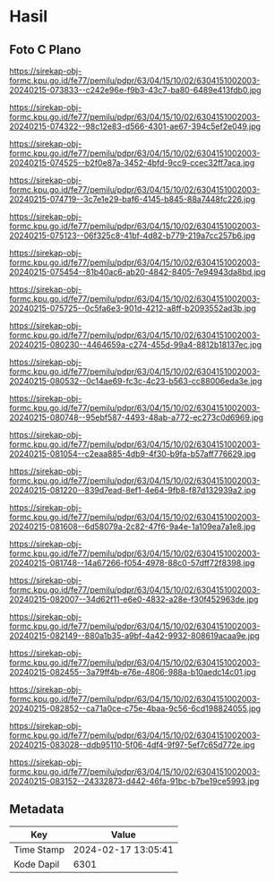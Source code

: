 # Hasil

## Foto C Plano

https://sirekap-obj-formc.kpu.go.id/fe77/pemilu/pdpr/63/04/15/10/02/6304151002003-20240215-073833--c242e96e-f9b3-43c7-ba80-6489e413fdb0.jpg

https://sirekap-obj-formc.kpu.go.id/fe77/pemilu/pdpr/63/04/15/10/02/6304151002003-20240215-074322--98c12e83-d566-4301-ae67-394c5ef2e049.jpg

https://sirekap-obj-formc.kpu.go.id/fe77/pemilu/pdpr/63/04/15/10/02/6304151002003-20240215-074525--b2f0e87a-3452-4bfd-9cc9-ccec32ff7aca.jpg

https://sirekap-obj-formc.kpu.go.id/fe77/pemilu/pdpr/63/04/15/10/02/6304151002003-20240215-074719--3c7e1e29-baf6-4145-b845-88a7448fc226.jpg

https://sirekap-obj-formc.kpu.go.id/fe77/pemilu/pdpr/63/04/15/10/02/6304151002003-20240215-075123--06f325c8-41bf-4d82-b779-219a7cc257b6.jpg

https://sirekap-obj-formc.kpu.go.id/fe77/pemilu/pdpr/63/04/15/10/02/6304151002003-20240215-075454--81b40ac6-ab20-4842-8405-7e94943da8bd.jpg

https://sirekap-obj-formc.kpu.go.id/fe77/pemilu/pdpr/63/04/15/10/02/6304151002003-20240215-075725--0c5fa6e3-901d-4212-a8ff-b2093552ad3b.jpg

https://sirekap-obj-formc.kpu.go.id/fe77/pemilu/pdpr/63/04/15/10/02/6304151002003-20240215-080230--4464659a-c274-455d-99a4-8812b18137ec.jpg

https://sirekap-obj-formc.kpu.go.id/fe77/pemilu/pdpr/63/04/15/10/02/6304151002003-20240215-080532--0c14ae69-fc3c-4c23-b563-cc88006eda3e.jpg

https://sirekap-obj-formc.kpu.go.id/fe77/pemilu/pdpr/63/04/15/10/02/6304151002003-20240215-080748--95ebf587-4493-48ab-a772-ec273c0d6969.jpg

https://sirekap-obj-formc.kpu.go.id/fe77/pemilu/pdpr/63/04/15/10/02/6304151002003-20240215-081054--c2eaa885-4db9-4f30-b9fa-b57aff776629.jpg

https://sirekap-obj-formc.kpu.go.id/fe77/pemilu/pdpr/63/04/15/10/02/6304151002003-20240215-081220--839d7ead-8ef1-4e64-9fb8-f87d132939a2.jpg

https://sirekap-obj-formc.kpu.go.id/fe77/pemilu/pdpr/63/04/15/10/02/6304151002003-20240215-081608--6d58079a-2c82-47f6-9a4e-1a109ea7a1e8.jpg

https://sirekap-obj-formc.kpu.go.id/fe77/pemilu/pdpr/63/04/15/10/02/6304151002003-20240215-081748--14a67266-f054-4978-88c0-57dff72f8398.jpg

https://sirekap-obj-formc.kpu.go.id/fe77/pemilu/pdpr/63/04/15/10/02/6304151002003-20240215-082007--34d62f11-e6e0-4832-a28e-f30f452963de.jpg

https://sirekap-obj-formc.kpu.go.id/fe77/pemilu/pdpr/63/04/15/10/02/6304151002003-20240215-082149--880a1b35-a9bf-4a42-9932-808619acaa9e.jpg

https://sirekap-obj-formc.kpu.go.id/fe77/pemilu/pdpr/63/04/15/10/02/6304151002003-20240215-082455--3a79ff4b-e76e-4806-988a-b10aedc14c01.jpg

https://sirekap-obj-formc.kpu.go.id/fe77/pemilu/pdpr/63/04/15/10/02/6304151002003-20240215-082852--ca71a0ce-c75e-4baa-9c56-6cd198824055.jpg

https://sirekap-obj-formc.kpu.go.id/fe77/pemilu/pdpr/63/04/15/10/02/6304151002003-20240215-083028--ddb95110-5f06-4df4-9f97-5ef7c65d772e.jpg

https://sirekap-obj-formc.kpu.go.id/fe77/pemilu/pdpr/63/04/15/10/02/6304151002003-20240215-083152--24332873-d442-46fa-91bc-b7be19ce5993.jpg


## Metadata

| Key        | Value               |
| ---------- | ------------------- |
| Time Stamp | 2024-02-17 13:05:41 |
| Kode Dapil | 6301                |



